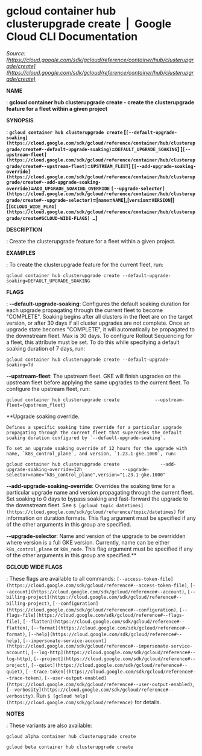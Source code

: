 # gcloud container hub clusterupgrade create  |  Google Cloud CLI Documentation

*Source: [https://cloud.google.com/sdk/gcloud/reference/container/hub/clusterupgrade/create](https://cloud.google.com/sdk/gcloud/reference/container/hub/clusterupgrade/create)*

**NAME**

: **gcloud container hub clusterupgrade create - create the clusterupgrade feature for a fleet within a given project**

**SYNOPSIS**

: **`gcloud container hub clusterupgrade create` [`[--default-upgrade-soaking](https://cloud.google.com/sdk/gcloud/reference/container/hub/clusterupgrade/create#--default-upgrade-soaking)`=`DEFAULT_UPGRADE_SOAKING`] [`[--upstream-fleet](https://cloud.google.com/sdk/gcloud/reference/container/hub/clusterupgrade/create#--upstream-fleet)`=`UPSTREAM_FLEET`] [`[--add-upgrade-soaking-override](https://cloud.google.com/sdk/gcloud/reference/container/hub/clusterupgrade/create#--add-upgrade-soaking-override)`=`ADD_UPGRADE_SOAKING_OVERRIDE` `[--upgrade-selector](https://cloud.google.com/sdk/gcloud/reference/container/hub/clusterupgrade/create#--upgrade-selector)`=[`name`=`NAME`],[`version`=`VERSION`]] [`[GCLOUD_WIDE_FLAG](https://cloud.google.com/sdk/gcloud/reference/container/hub/clusterupgrade/create#GCLOUD-WIDE-FLAGS) …`]**

**DESCRIPTION**

: Create the clusterupgrade feature for a fleet within a given project.

**EXAMPLES**

: To create the clusterupgrade feature for the current fleet, run:

```
gcloud container hub clusterupgrade create --default-upgrade-soaking=DEFAULT_UPGRADE_SOAKING
```

**FLAGS**

: **--default-upgrade-soaking**:
Configures the default soaking duration for each upgrade propagating through the
current fleet to become "COMPLETE". Soaking begins after all clusters in the
fleet are on the target version, or after 30 days if all cluster upgrades are
not complete. Once an upgrade state becomes "COMPLETE", it will automatically be
propagated to the downstream fleet. Max is 30 days.
To configure Rollout Sequencing for a fleet, this attribute must be set. To do
this while specifying a default soaking duration of 7 days, run:

```
gcloud container hub clusterupgrade create --default-upgrade-soaking=7d
```

**--upstream-fleet**:
The upstream fleet. GKE will finish upgrades on the upstream fleet before
applying the same upgrades to the current fleet.
To configure the upstream fleet, run:

```
gcloud container hub clusterupgrade create             --upstream-fleet={upstream_fleet}
```

**Upgrade soaking override.

```
Defines a specific soaking time override for a particular upgrade
propagating through the current fleet that supercedes the default
soaking duration configured by `--default-upgrade-soaking`.
```

```
To set an upgrade soaking override of 12 hours for the upgrade with
name, `k8s_control_plane`, and version, `1.23.1-gke.1000`, run:
```

```
gcloud container hub clusterupgrade create               --add-upgrade-soaking-override=12h               --upgrade-selector=name="k8s_control_plane",version="1.23.1-gke.1000"
```

**--add-upgrade-soaking-override**:
Overrides the soaking time for a particular upgrade name and version propagating
through the current fleet. Set soaking to 0 days to bypass soaking and
fast-forward the upgrade to the downstream fleet.
See `$ [gcloud topic
datetimes](https://cloud.google.com/sdk/gcloud/reference/topic/datetimes)` for information on duration formats.
This flag argument must be specified if any of the other arguments in this group
are specified.

**--upgrade-selector**:
Name and version of the upgrade to be overridden where version is a full GKE
version. Currently, name can be either `k8s_control_plane` or
`k8s_node`.
This flag argument must be specified if any of the other arguments in this group
are specified.**

**GCLOUD WIDE FLAGS**

: These flags are available to all commands: `[--access-token-file](https://cloud.google.com/sdk/gcloud/reference#--access-token-file)`,
`[--account](https://cloud.google.com/sdk/gcloud/reference#--account)`, `[--billing-project](https://cloud.google.com/sdk/gcloud/reference#--billing-project)`,
`[--configuration](https://cloud.google.com/sdk/gcloud/reference#--configuration)`,
`[--flags-file](https://cloud.google.com/sdk/gcloud/reference#--flags-file)`,
`[--flatten](https://cloud.google.com/sdk/gcloud/reference#--flatten)`, `[--format](https://cloud.google.com/sdk/gcloud/reference#--format)`, `[--help](https://cloud.google.com/sdk/gcloud/reference#--help)`, `[--impersonate-service-account](https://cloud.google.com/sdk/gcloud/reference#--impersonate-service-account)`,
`[--log-http](https://cloud.google.com/sdk/gcloud/reference#--log-http)`,
`[--project](https://cloud.google.com/sdk/gcloud/reference#--project)`, `[--quiet](https://cloud.google.com/sdk/gcloud/reference#--quiet)`, `[--trace-token](https://cloud.google.com/sdk/gcloud/reference#--trace-token)`, `[--user-output-enabled](https://cloud.google.com/sdk/gcloud/reference#--user-output-enabled)`,
`[--verbosity](https://cloud.google.com/sdk/gcloud/reference#--verbosity)`.
Run `$ [gcloud help](https://cloud.google.com/sdk/gcloud/reference)` for details.

**NOTES**

: These variants are also available:

```
gcloud alpha container hub clusterupgrade create
```

```
gcloud beta container hub clusterupgrade create
```